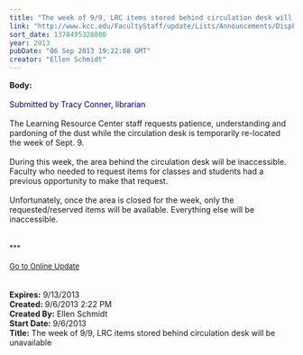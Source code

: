 ```yaml
---
title: "The week of 9/9, LRC items stored behind circulation desk will be unavailable"
link: "http://www.kcc.edu/FacultyStaff/update/Lists/Announcements/DispForm.aspx?ID=1232"
sort_date: 1378495328000
year: 2013
pubDate: "06 Sep 2013 19:22:08 GMT"
creator: "Ellen Schmidt"
---
```


<div><b>Body:</b> <div class="ExternalClass1F02375799E6447789613BDF09A1F4DD"><div><br /><font color="#000080">Submitted by Tracy Conner, librarian</font></div>
<div> </div>
<div>The Learning Resource Center staff requests patience, understanding and pardoning of the dust while the circulation desk is temporarily re-located the week of Sept. 9.</div>
<div><br />During this week, the area behind the circulation desk will be inaccessible. Faculty who needed to request items for classes and students had a previous opportunity to make that request. </div>
<div> </div>
<div>Unfortunately, once the area is closed for the week, only the requested/reserved items will be available. Everything else will be inaccessible. <br /></div>
<div> </div>
<div> </div>
<div>
<div><font size="2">***</font></div>
<div><font size="2"></font> </div>
<div><font size="2"><a href="/FacultyStaff/update/Pages/dailyupdate.aspx">Go to Online Update</a></font></div>
<div><font size="2"></font></div></div>
<div> </div>
<div> </div></div></div>
<div><b>Expires:</b> 9/13/2013</div>
<div><b>Created:</b> 9/6/2013 2:22 PM</div>
<div><b>Created By:</b> Ellen Schmidt</div>
<div><b>Start Date:</b> 9/6/2013</div>
<div><b>Title:</b> The week of 9/9, LRC items stored behind circulation desk will be unavailable</div>
